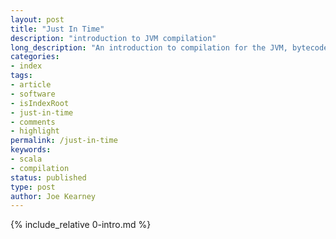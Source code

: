 ```yaml
---
layout: post
title: "Just In Time"
description: "introduction to JVM compilation"
long_description: "An introduction to compilation for the JVM, bytecode and JIT compilation, and benchmarking with JMH. It accompanies <a href='http://www.meetup.com/Scala-Berlin-Brandenburg/events/228703195'>a talk I gave</a> to the Berlin-Brandenburg Scala User Group."
categories:
- index
tags:
- article
- software
- isIndexRoot
- just-in-time
- comments
- highlight
permalink: /just-in-time
keywords:
- scala
- compilation
status: published
type: post
author: Joe Kearney
---
```


{% include_relative 0-intro.md %}
